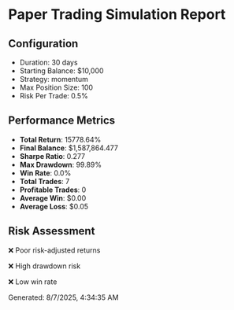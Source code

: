 
# Paper Trading Simulation Report

## Configuration
- Duration: 30 days
- Starting Balance: $10,000
- Strategy: momentum
- Max Position Size: 100
- Risk Per Trade: 0.5%

## Performance Metrics
- **Total Return**: 15778.64%
- **Final Balance**: $1,587,864.477
- **Sharpe Ratio**: 0.277
- **Max Drawdown**: 99.89%
- **Win Rate**: 0.0%
- **Total Trades**: 7
- **Profitable Trades**: 0
- **Average Win**: $0.00
- **Average Loss**: $0.05

## Risk Assessment
❌ Poor risk-adjusted returns

❌ High drawdown risk

❌ Low win rate

Generated: 8/7/2025, 4:34:35 AM
    